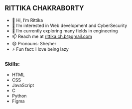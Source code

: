 ## RITTIKA CHAKRABORTY


- 👋 Hi, I’m Rittika
- 👀 I’m interested in Web development and CyberSecurity
- 🌱 I’m currently exploring many fields in engineering
- 📫 Reach me at rittika.ch.b@gmail.com
- 😄 Pronouns: She/her
- ⚡ Fun fact: I love being lazy


### Skills:
- HTML
- CSS
- JavaScript
- C
- Python
- Figma
<!---
Rittika1465/Rittika1465 is a ✨ special ✨ repository because its `README.md` (this file) appears on your GitHub profile.
You can click the Preview link to take a look at your changes.
--->
